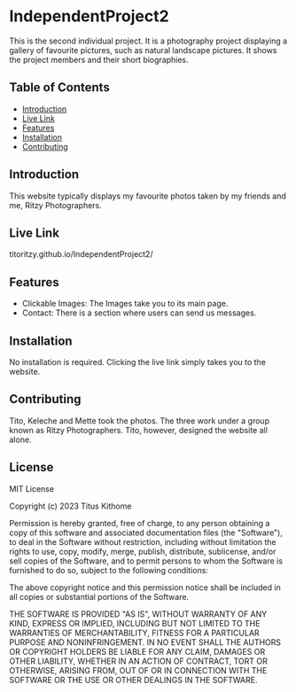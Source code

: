 # IndependentProject2
This is the second individual project. It is a photography project displaying a gallery of favourite pictures, such as natural landscape pictures. It shows the project members and their short biographies.

## Table of Contents

- [Introduction](#introduction)
- [Live Link](#LiveLink)
- [Features](#features)
- [Installation](#installation)
- [Contributing](#contributing)


## Introduction

This website typically displays my favourite photos taken by my friends and me, Ritzy Photographers.


## Live Link

titoritzy.github.io/IndependentProject2/ 

## Features


- Clickable Images: The Images take you to its main page.
- Contact: There is a section where users can send us messages.


## Installation

No installation is required. Clicking the live link simply takes you to the website.

## Contributing

Tito, Keleche and Mette took the photos. The three work under a group known as Ritzy Photographers. Tito, however, designed the website all alone.

## License

MIT License

Copyright (c) 2023 Titus Kithome

Permission is hereby granted, free of charge, to any person obtaining a copy
of this software and associated documentation files (the "Software"), to deal
in the Software without restriction, including without limitation the rights
to use, copy, modify, merge, publish, distribute, sublicense, and/or sell
copies of the Software, and to permit persons to whom the Software is
furnished to do so, subject to the following conditions:

The above copyright notice and this permission notice shall be included in all
copies or substantial portions of the Software.

THE SOFTWARE IS PROVIDED "AS IS", WITHOUT WARRANTY OF ANY KIND, EXPRESS OR
IMPLIED, INCLUDING BUT NOT LIMITED TO THE WARRANTIES OF MERCHANTABILITY,
FITNESS FOR A PARTICULAR PURPOSE AND NONINFRINGEMENT. IN NO EVENT SHALL THE
AUTHORS OR COPYRIGHT HOLDERS BE LIABLE FOR ANY CLAIM, DAMAGES OR OTHER
LIABILITY, WHETHER IN AN ACTION OF CONTRACT, TORT OR OTHERWISE, ARISING FROM,
OUT OF OR IN CONNECTION WITH THE SOFTWARE OR THE USE OR OTHER DEALINGS IN THE
SOFTWARE.



